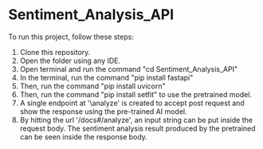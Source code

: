 # Sentiment_Analysis_API
To run this project, follow these steps:
1. Clone this repository.
2. Open the folder using any IDE.
3. Open terminal and run the command "cd Sentiment_Analysis_API"
4. In the terminal, run the command "pip install fastapi"
5. Then, run the command "pip install uvicorn"
6. Then, run the command "pip install setfit" to use the pretrained model.
7. A single endpoint at '\analyze' is created to accept post request and show the response using the pre-trained AI model.
8. By hitting the url '/docs#/analyze', an input string can be put inside the request body. The sentiment analysis result produced by the pretrained can be seen inside the response body.
